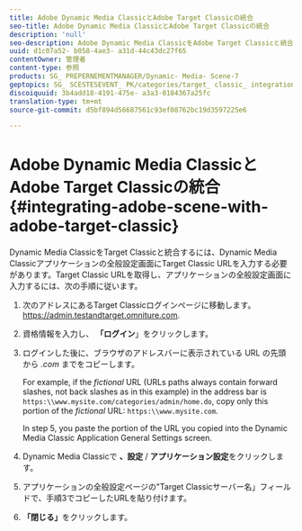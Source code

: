 ```yaml
---
title: Adobe Dynamic Media ClassicとAdobe Target Classicの統合
seo-title: Adobe Dynamic Media ClassicとAdobe Target Classicの統合
description: 'null'
seo-description: Adobe Dynamic Media ClassicをAdobe Target Classicと統合する方法について説明します。
uuid: d1c07a52- b058-4ae3- a31d-44c43dc27f65
contentOwner: 管理者
content-type: 参照
products: SG_ PREPERNEMENTMANAGER/Dynamic- Media- Scene-7
geptopics: SG_ SCESTESEVENT_ PK/categories/target_ classic_ integration
discoiquuid: 3b4add18-4191-475e- a3a3-0184367a25fc
translation-type: tm+mt
source-git-commit: d5bf894d56687561c93ef08762bc19d3597225e6

---
```



# Adobe Dynamic Media ClassicとAdobe Target Classicの統合{#integrating-adobe-scene-with-adobe-target-classic}

Dynamic Media ClassicをTarget Classicと統合するには、Dynamic Media Classicアプリケーションの全般設定画面にTarget Classic URLを入力する必要があります。Target Classic URLを取得し、アプリケーションの全般設定画面に入力するには、次の手順に従います。

1. 次のアドレスにあるTarget Classicログインページに移動します。https://admin.testandtarget.omniture.com.
1. 資格情報を入力し、 **「ログイン**」をクリックします。
1. ログインした後に、ブラウザのアドレスバーに表示されている URL の先頭から *.com* までをコピーします。

   For example, if the *fictional* URL (URLs paths always contain forward slashes, not back slashes as in this example) in the address bar is `https:\\www.mysite.com/categories/admin/home.do`, copy only this portion of the *fictional* URL: `https:\\www.mysite.com`.

   In step 5, you paste the portion of the URL you copied into the Dynamic Media Classic Application General Settings screen.

1. Dynamic Media Classicで **、設定** / **アプリケーション設定**&#x200B;をクリックします。
1. アプリケーションの全般設定ページの"Target Classicサーバー名」フィールドで、手順3でコピーしたURLを貼り付けます。
1. **「閉じる」**&#x200B;をクリックします。

